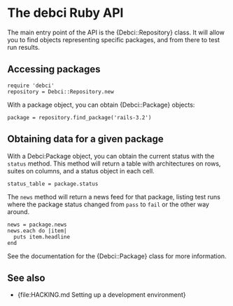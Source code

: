 # The debci Ruby API

The main entry point of the API is the {Debci::Repository} class. It will allow
you to find objects representing specific packages, and from there to test run
results.

## Accessing packages

```
require 'debci'
repository = Debci::Repository.new
```

With a package object, you can obtain {Debci::Package} objects:

```
package = repository.find_package('rails-3.2')
```

## Obtaining data for a given package 

With a Debci:Package object, you can obtain the current status with the
`status` method. This method will return a table with architectures on rows,
suites on columns, and a status object in each cell.

```
status_table = package.status
```

The `news` method will return a news feed for that package, listing test runs
where the package status changed from `pass` to `fail` or the other way around.

```
news = package.news
news.each do |item|
  puts item.headline
end
```

See the documentation for the {Debci::Package} class for more information.

## See also

* {file:HACKING.md Setting up a development environment}

